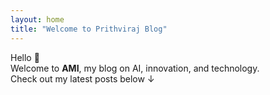 ```yaml
---
layout: home
title: "Welcome to Prithviraj Blog"
---
```


Hello 👋  
Welcome to **AMI**, my blog on AI, innovation, and technology.  
Check out my latest posts below ↓
